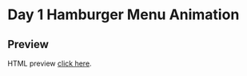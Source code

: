 # Day 1 Hamburger Menu Animation

## Preview

HTML preview [click here](http://htmlpreview.github.io/?https://github.com/ariefid/learning-html-css/blob/main/day-1-hamburger-menu-animation/index.html).
